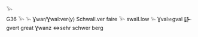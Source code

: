 𓅨  
G36 𓅨 𓅩 Ɣwar/Ɣwal:ver(y) Schwall.ver faire 𓅨 swall.low 𓅩 Ɣval⋍gval 𒃲 gvert great Ɣwanz ⇔sehr schwer berg  